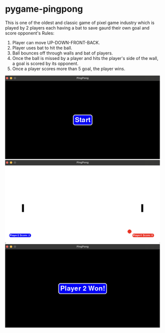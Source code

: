 # pygame-pingpong

This is one of the oldest and classic game of pixel game industry which is played by 2 players each having a bat to save gaurd their own goal and score opponent's
Rules:
1. Player can move UP-DOWN-FRONT-BACK.
2. Player uses bat to hit the ball.
3. Ball bounces off through walls and bat of players.
4. Once the ball is missed by a player and hits the player's side of the wall, a goal is scored by its opponent.
5. Once a player scores more than 5 goal, the player wins.

![Game Screenshot Start](https://github.com/ShreeDesh12/pygame-pingpong/blob/master/game-pictures/game-start.png)
![Game Screenshot Play](https://github.com/ShreeDesh12/pygame-pingpong/blob/master/game-pictures/game-play.png)
![Game Screenshot Player Won | Game Over](https://github.com/ShreeDesh12/pygame-pingpong/blob/master/game-pictures/game-end.png)

